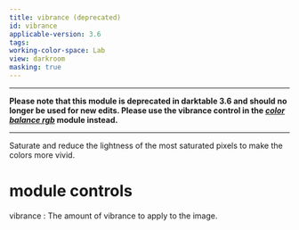 ```yaml
---
title: vibrance (deprecated)
id: vibrance
applicable-version: 3.6
tags: 
working-color-space: Lab 
view: darkroom
masking: true
---
```


---

**Please note that this module is deprecated in darktable 3.6 and should no longer be used for new edits. Please use the vibrance control in the [_color balance rgb_](./color-balance-rgb.md) module instead.**

---

Saturate and reduce the lightness of the most saturated pixels to make the colors more vivid.

# module controls

vibrance
: The amount of vibrance to apply to the image.

